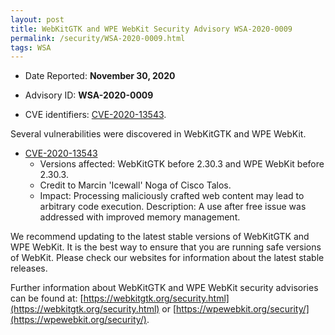 ```yaml
---
layout: post
title: WebKitGTK and WPE WebKit Security Advisory WSA-2020-0009
permalink: /security/WSA-2020-0009.html
tags: WSA
---
```


* Date Reported: **November 30, 2020**

* Advisory ID: **WSA-2020-0009**

* CVE identifiers: [CVE-2020-13543](#CVE-2020-13543).


Several vulnerabilities were discovered in WebKitGTK and WPE WebKit.

* <a name="CVE-2020-13543" href="https://cve.mitre.org/cgi-bin/cvename.cgi?name=CVE-2020-13543">CVE-2020-13543</a>
  * Versions affected: WebKitGTK before 2.30.3 and WPE WebKit before
    2.30.3.
  * Credit to Marcin 'Icewall' Noga of Cisco Talos.
  * Impact: Processing maliciously crafted web content may lead to
    arbitrary code execution. Description: A use after free issue was
    addressed with improved memory management.


We recommend updating to the latest stable versions of WebKitGTK and WPE
WebKit. It is the best way to ensure that you are running safe versions
of WebKit. Please check our websites for information about the latest
stable releases.

Further information about WebKitGTK and WPE WebKit security advisories can be found at:
[https://webkitgtk.org/security.html](https://webkitgtk.org/security.html) or [https://wpewebkit.org/security/](https://wpewebkit.org/security/).
